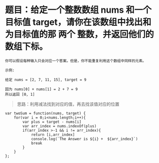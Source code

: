 # 题目：给定一个整数数组 nums 和一个目标值 target，请你在该数组中找出和为目标值的那 两个 整数，并返回他们的数组下标。

```
你可以假设每种输入只会对应一个答案。但是，你不能重复利用这个数组中同样的元素。

示例:

给定 nums = [2, 7, 11, 15], target = 9

因为 nums[0] + nums[1] = 2 + 7 = 9
所以返回 [0, 1]
```

> 思路：利用减法找到对应的值，再去找该值对应的位置

```
var twoSum = function(nums, target) {
    for(var i = 0;i<nums.length;i++){
        var plus = target - nums[i]
        var arr_index = nums.indexOf(plus)
        if(arr_index >-1 && i != arr_index){
            return [i,arr_index]
            console.log(`The Answer is ${i} +  ${arr_index}`)
            break
        }  
    }
};
```